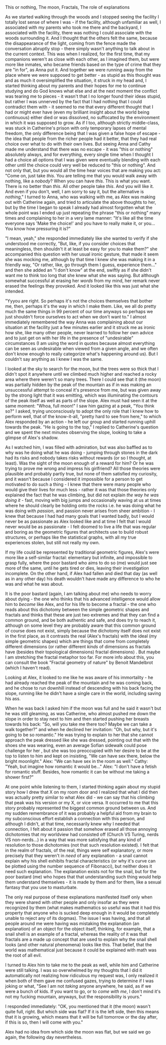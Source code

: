 This or nothing, The moon, Fractals, The role of explanations


As we started walking through the woods and I stopped seeing the facility I totally lost sense of where I was - if the facility, although unfamiliar as well, I  associated with my parents who took me there and the backyard, I associated with the facility, there was nothing I could associate with the woods surrounding it. And I thought that the others felt the same, because the disappearance of the light, coming from the fence made the conversation abruptly stop - there simply wasn't anything to talk about in the current context. This was when I realized, for the first time, that my companions weren't as close with each other, as I imagined them, but were more like inmates, who became friends based on the type of crime that they are "in for", as Anna put it. And together we were running away from the place where we were supposed to get better - as stupid as this thought was and as much it oversimplified the situation, it struck in my head and, I started thinking about my parents and their hopes for me to continue studying and do God knows what else and at the next moment the conflict was tearing me to pieces - it wasn't that I no longer found their ideas stupid, but rather I was unnerved by the fact that I had nothing that I could contradict them with - it seemed to me that every different thought that I had or might ever have (even my brilliant insight about the world being continuous) either died or was dissolved, no suffocated by the environment in which it was supposed to grow. As if I too, although strictly middle-class, was stuck in Catherine's prison with only temporary lapses of mental freedom, the only difference being that I was given a false hope of escape - the idea that people from the richer people had it better, that they had real choice over what to do with their own lives. But seeing Anna and Cathy made me understand that there was no escape - it was "this or nothing" absolutely always, and for everything, every single time when I thought I had a choice all options that I was given were eventually blending with each other until the choice could very well be reduced to "this or nothing". And not only that, but you would all the time hear voices that are making you act: "Come on, just take *this*. You are telling me that you would walk away with nothing, like a *nobody*? When you can have *this*. This is what you want. There is no better than *this*. All other people take *this*. And you will like it. And even if you don't, well, I am sorry to say it, but the alternative is *nothing*," 
I turned to Anna, who was walking with me, as Alex was making out with Catherine again, and tried to articulate the above thoughts to her, but by the time I began to speak I already had almost forgotten what the whole point was I ended up just repeating the phrase "this or nothing" many times and complaining to her in a very lame manner: "It's like all the time everyone says 'Make the choice!' and you have to really make it, or you... You know how pressuring it is?" 

"I mean, yeah," she responded immediately like she wanted to verify if she understood me correctly, "But, like, if you consider choices that meaningless, then shouldn't it at least be easy for you to make them?" she accompanied this question with her usual ironic gesture, that made it seem she was mocking me, although by that time I knew she was making it in a friendly way, "Or rather, like, go through them I guess, experience them..." and then she added an "I don't know" at the end, swiftly as if she didn't want me to think too long that she knew what she was saying. But although somewhat successful at erasing her *words* from my mind, her remark never erased the feelings they provoked. And it looked like this was just what she intended.


"Yyyou are right. So perhaps it's not the choices themselves that bother me, then, perhaps it's the way in which I make them. Like, we all do pretty much the same things in 99 percent of our time anyways so perhaps we just shouldn't force ourselves to act when we don't want to." I almost immediately remembered the way Anna was complaining about our situation at the facility just a few minutes earlier and it struck me as ironic how she, like many other people, never learned to follow her own advice and to just get on with her life in the presence of "undesirable" circumstances (I am using the word in quotes because almost everything can be seen as undesirable when viewed from a given angle, and we often don't know enough to really categorize what's happening around us). But I couldn't say anything as I knew I was the same.

I looked at the sky to search for the moon, but the trees were so thick that I didn't spot it anywhere until we climbed much higher and reached a rocky area where there weren't so many trees. There I could see that it (the moon) was partially hidden by the peak of the mountain as if in was making an unsuccessful attempt to conceal it's presence from me, but was given away by the strong light that it was emitting, which was illuminating the contours of the peak itself as well as parts of the slope. Alex must had seen it at the same moment: "Whoa, full moon!" I saw him gazing at a peak, "You think so?" I asked, trying unconsciously to adopt the only role that I knew how to perform well, that of the know-it-all, "pretty hard to see from here," to which Alex responded by an action - he left our group and started running uphill towards the peak. "He is going to the top," I replied to Catherine's question and we spent the next minutes observing the slope, looking to take a glimpse of Alex's shadow. 

As I watched him, I was filled with admiration, but was also baffled as to why was he doing what he was doing - jumping through stones in the dark had its risks and nobody takes risks without rewards (or so I thought, at least). Was the sight of the moon enough of a reward for him? Or he was trying to prove me wrong and impress his girlfriend? All those theories were plausible and probably partly true, but none of them satisfied my curiosity, and it wasn't because I considered it impossible for a person to get motivated to do such a thing - I knew that there were many people who would give their lives for much less - rather it was that those theories only explained the fact that he was climbing, but did not explain *the way he was doing it* - fast, moving with big jumps and occasionally waving at us at times where he should clearly be holding onto the rocks i.e. he was doing what he was doing with *passion*, and passion never arises from sheer ambition - I knew that because I had had many goals that I wanted badly, but I would never be as passionate as Alex looked like and at time I felt that I would never would be as passionate - I felt doomed to live a life that was regular and boring as the geometric figures that architects use to build robust structures, or perhaps like the statistical graphs, with all my true experiences stolen, but still not really my own.

If my life could be represented by traditional geometric figures, Alex's were more like a self-similar fractal: elementary but infinite, and impossible to grasp  fully, where the poor bastard who aims to do so (me) would just see more of the same, until he gets tired or dies, leaving their investigation incomplete. On the other hand, if Alex had fallen and died that day (as well as in any other day) his death wouldn't have made any difference to who he was and what he was about.

It is the poor bastard (again, I am talking about me) who needs to worry about dying - the one who thinks that his advanced intelligence would allow him to *become* like Alex, and for his life to become a fractal - the one who reads about this dichotomy between the simple geometric shapes and fractals and thinks that these are just two extremes and that they can find a common ground, and be both authentic and safe, and does try to reach it, although on some level they are probably aware that this common ground of course does not exist, simply because the dichotomy itself does not exist in the first place, as it contrasts the real (Alex's fractals) with the ideal (my simple geometric shapes) which are things that come from completely different dimensions (or rather different *kinds* of dimensions as fractals have (besides their topological dimensions) fractal dimensions) . But maybe I am stretching the fractal metaphor too far. For more info about this, you can consult the book "Fractal geometry of nature" by Benoit Mandelbrot (which I haven't read).

Looking at Alex, it looked to me like he was aware of his immortality - he had already reached the peak of the mountain and he was coming back, and he chose to run downhill instead of descending with his back facing the slope, running like he didn't have a single care in the world, including saving his ass. 

When he was back I asked him if the moon was full and he said it wasn't but he was still gleaming, as was Catherine, who almost pushed me down the slope in order to stay next to him and then started pushing her breasts towards his back: "So, will you take me there too? Maybe we can take a walk together?" and when he declined her invitation: "Oh, but why, but it's going to be so romantic." He was trying to explain to her that she cannot approach the peak dressed like she was dressed, pointing out that with the shoes she was wearing, even an average Sofian sidewalk could pose challenge for her , but she was too preoccupied with her desire to be at the top to listen to him and kept on insisting, "We can have sex there, below the bright moonlight." Alex: "We can have sex in the room as well." Cathy: "Yeah, but imagine how romantic it would be..." Alex: "I don't have a fetish for romantic stuff. Besides, how romantic it can be without me taking a shower first?"

At one point while listening to them, I started thinking again about my stupid story how I drew that X on my room door and I realized that what I did then was actually pretty similar to what Alex did - we can say that his climbing that peak was his version or my X, or vice versa. It occurred to me that this story probably represented the biggest common ground between us. And my sudden remembrance of it was probably a helpful aid from my brain to my subconscious effort establish a connection with this person, and although I didn't, at that time, necessarily knew why I needed that connection, I felt about it passion that somehow erased all those annoying dichotomies that my worldview had consisted off (Church VS Turing, nerds VS non-nerds...) in a way that was more satisfying that any kind of resolution to those dichotomies (not that such resolution existed). I felt that in the realm of fractals, of the real, things were self explanatory, or more precisely that they weren't in *need* of any explanation - a snail cannot explain why his shell exhibits fractal characteristics (or why it's curve can be plotted using the number sequence of Fibonacci), but neither does it need such explanation. The explanation exists not for the snail, but for the poor bastard (me) who hopes that that understanding such thing would help them understand themselves - it is made by them and for them, like a sexual fantasy that you use to masturbate. 

The only real purpose of these explanations manifested itself only when they were shared with other people and only insofar as they were recognized by them (what makes mathematics so useful was that it had this property that anyone who is sucked deep enough in it would be completely unable to reject any of its dogmas). The issue I was having, and that all people around me were having was mistaking the explanation (an explanation) of an object for the object itself, thinking, for example, that a snail shell is an example of a fractal, whereas the reality of it was that fractals are a made up concept that are used to explain why the snail shell looks (and other natural phenomena) looks like this. That belief, that the world was mathematical just because it could be explained with math was the root of all evil.

I turned to Alex him to take me to the peak as well, while him and Catherine were still talking. I was so overwhelmed by my thoughts that I did it automatically not realizing how ridiculous my request was, I only realized it when both of them gave me confused gazes, trying to determine if I was joking or what, "See I am not *taking* anyone anywhere, he said, as if we were a bunch of kids. If you want to go, or to *come with me*, I don't mind it's not my fucking mountain, anyways, but the responsibility is yours."

I responded immediately: "OK, you mentioned that it (the moon) wasn't quite full, right. But which side was flat? If it is the left side, then this means that it is growing, which means that it will be full tomorrow or the day after, if this is so, then I will come with you."

Alex had no idea from which side the moon was flat, but we said we go again, the following day nevertheless.
